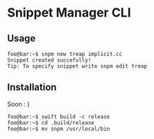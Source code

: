# Snippet Manager CLI

## Usage


```console
foo@bar:~$ snpm new treap implicit.cc 
Snippet created succefully!
Tip: To specify snippet write snpm edit treap
```



## Installation

Soon : )

```console
foo@bar:~$ swift build -c release
foo@bar:~$ cd .build/release
foo@bar:~$ mv snpm /usr/local/bin
```
